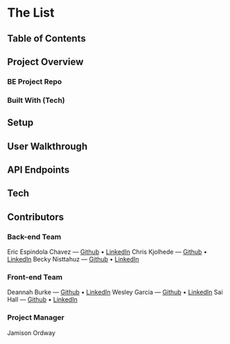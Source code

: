 # The List

## Table of Contents

## Project Overview
### BE Project Repo
### Built With (Tech)

## Setup

## User Walkthrough

## API Endpoints

## Tech

## Contributors
### Back-end Team
Eric Espindola Chavez &mdash; [Github](https://github.com/erock02) • [LinkedIn](https://www.linkedin.com/in/eric-espindola-b9620a158/)
Chris Kjolhede &mdash; [Github](https://github.com/CKjolhede) • [LinkedIn](https://www.linkedin.com/in/chris-kjolhede/)
Becky Nisttahuz &mdash; [Github](https://github.com/benistta) • [LinkedIn](https://www.linkedin.com/in/becky-nisttahuz/)

### Front-end Team
Deannah Burke &mdash; [Github](https://github.com/deannahburke) • [LinkedIn](https://www.linkedin.com/in/deannah-burke/)
Wesley Garcia &mdash; [Github](https://github.com/wesatt) • [LinkedIn](https://www.linkedin.com/in/wesley-garcia-attech/)
Sai Hall &mdash; [Github](https://github.com/SaiHall) • [LinkedIn](https://www.linkedin.com/in/sai-hall-503710237/)

### Project Manager
Jamison Ordway
